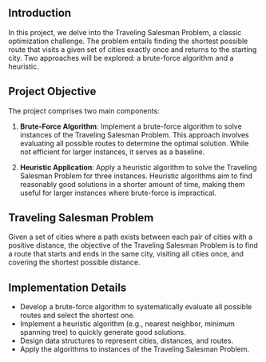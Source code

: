 ## Introduction

In this project, we delve into the Traveling Salesman Problem, a classic optimization challenge. The problem entails finding the shortest possible route that visits a given set of cities exactly once and returns to the starting city. Two approaches will be explored: a brute-force algorithm and a heuristic.

## Project Objective

The project comprises two main components:

1. **Brute-Force Algorithm**: Implement a brute-force algorithm to solve instances of the Traveling Salesman Problem. This approach involves evaluating all possible routes to determine the optimal solution. While not efficient for larger instances, it serves as a baseline.

2. **Heuristic Application**: Apply a heuristic algorithm to solve the Traveling Salesman Problem for three instances. Heuristic algorithms aim to find reasonably good solutions in a shorter amount of time, making them useful for larger instances where brute-force is impractical.

## Traveling Salesman Problem

Given a set of cities where a path exists between each pair of cities with a positive distance, the objective of the Traveling Salesman Problem is to find a route that starts and ends in the same city, visiting all cities once, and covering the shortest possible distance.

## Implementation Details

- Develop a brute-force algorithm to systematically evaluate all possible routes and select the shortest one.
- Implement a heuristic algorithm (e.g., nearest neighbor, minimum spanning tree) to quickly generate good solutions.
- Design data structures to represent cities, distances, and routes.
- Apply the algorithms to instances of the Traveling Salesman Problem.
